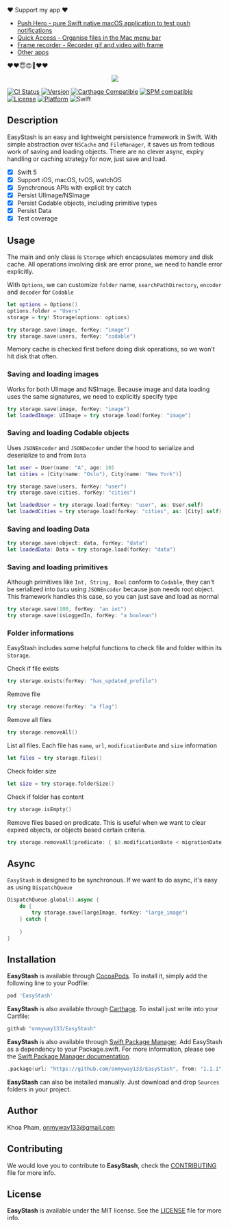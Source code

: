 ❤️ Support my app ❤️ 

- [Push Hero - pure Swift native macOS application to test push notifications](https://www.producthunt.com/posts/push-hero-2)
- [Quick Access - Organise files in the Mac menu bar](https://www.producthunt.com/posts/quick-access)
- [Frame recorder - Recorder gif and video with frame](https://www.producthunt.com/posts/frame-recorder)
- [Other apps](https://onmyway133.github.io/projects/)

❤️❤️😇😍🤘❤️❤️

<div align='center'>
    <img src='Screenshots/logo.png'>
</div>

[![CI Status](https://img.shields.io/circleci/project/github/onmyway133/EasyStash.svg)](https://circleci.com/gh/onmyway133/EasyStash)
[![Version](https://img.shields.io/cocoapods/v/EasyStash.svg?style=flat)](http://cocoadocs.org/docsets/EasyStash)
[![Carthage Compatible](https://img.shields.io/badge/Carthage-compatible-4BC51D.svg?style=flat)](https://github.com/Carthage/Carthage)
[![SPM compatible](https://img.shields.io/badge/SPM-compatible-brightgreen.svg)](https://github.com/apple/swift-package-manager)
[![License](https://img.shields.io/cocoapods/l/EasyStash.svg?style=flat)](http://cocoadocs.org/docsets/EasyStash)
[![Platform](https://img.shields.io/cocoapods/p/EasyStash.svg?style=flat)](http://cocoadocs.org/docsets/EasyStash)
![Swift](https://img.shields.io/badge/%20in-swift%205.0-orange.svg)

## Description

EasyStash is an easy and lightweight persistence framework in Swift. With simple abstraction over `NSCache` and `FileManager`, it saves us from tedious work of saving and loading objects. There are no clever async, expiry handling or caching strategy for now, just save and load.

- [x] Swift 5
- [x] Support iOS, macOS, tvOS, watchOS
- [x] Synchronous APIs with explicit try catch
- [x] Persist UIImage/NSImage
- [x] Persist Codable objects, including primitive types
- [x] Persist Data
- [x] Test coverage

## Usage

The main and only class is `Storage` which encapsulates memory and disk cache. All operations involving disk are error prone, we need to handle error explicitly.

With `Options`, we can customize `folder` name, `searchPathDirectory`, `encoder` and `decoder` for `Codable`

```swift
let options = Options()
options.folder = "Users"
storage = try! Storage(options: options)

try storage.save(image, forKey: "image")
try storage.save(users, forKey: "codable")
```

Memory cache is checked first before doing disk operations, so we won't hit disk that often.

### Saving and loading images

Works for both UIImage and NSImage. Because image and data loading uses the same signatures, we need to explicitly specify type

```swift
try storage.save(image, forKey: "image")
let loadedImage: UIImage = try storage.load(forKey: "image")
```

### Saving and loading Codable objects

Uses `JSONEncoder` and `JSONDecoder` under the hood to serialize and deserialize to and from `Data`

```swift
let user = User(name: "A", age: 10)
let cities = [City(name: "Oslo"), City(name: "New York")]

try storage.save(users, forKey: "user")
try storage.save(cities, forKey: "cities")

let loadedUser = try storage.load(forKey: "user", as: User.self)
let loadedCities = try storage.load(forKey: "cities", as: [City].self)
```

### Saving and loading Data

```swift
try storage.save(object: data, forKey: "data")
let loadedData: Data = try storage.load(forKey: "data")
```

### Saving and loading primitives

Although primitives like `Int, String, Bool` conform to `Codable`, they can't be serialized into `Data` using `JSONEncoder` because json needs root object. This framework handles this case, so you can just save and load as normal

```swift
try storage.save(100, forKey: "an int")
try storage.save(isLoggedIn, forKey: "a boolean")
```

### Folder informations

EasyStash includes some helpful functions to check file and folder within its `Storage`.

Check if file exists

```swift
try storage.exists(forKey: "has_updated_profile")
```

Remove file

```swift
try storage.remove(forKey: "a flag")
```

Remove all files

```swift
try storage.removeAll()
```

List all files. Each file has `name`, `url`, `modificationDate` and `size` information

```swift
let files = try storage.files()
```

Check folder size

```swift
let size = try storage.folderSize()
```

Check if folder has content

```swift
try storage.isEmpty()
```

Remove files based on predicate. This is useful when we want to clear expired objects, or objects based certain criteria.

```swift
try storage.removeAll(predicate: { $0.modificationDate < migrationDate })
```

## Async

`EasyStash` is designed to be synchronous. If we want to do async, it's easy as using `DispatchQueue`

```swift
DispatchQueue.global().async {
    do {
        try storage.save(largeImage, forKey: "large_image")
    } catch {
        
    }
}
```

## Installation

**EasyStash** is available through [CocoaPods](http://cocoapods.org). To install
it, simply add the following line to your Podfile:

```ruby
pod 'EasyStash'
```

**EasyStash** is also available through [Carthage](https://github.com/Carthage/Carthage).
To install just write into your Cartfile:

```ruby
github "onmyway133/EasyStash"
```

**EasyStash** is also available through [Swift Package Manager](https://swift.org/package-manager/).
Add EasyStash as a dependency to your Package.swift. For more information, please see the [Swift Package Manager documentation](https://github.com/apple/swift-package-manager/tree/master/Documentation).

```swift
.package(url: "https://github.com/onmyway133/EasyStash", from: "1.1.1")
```

**EasyStash** can also be installed manually. Just download and drop `Sources` folders in your project.

## Author

Khoa Pham, onmyway133@gmail.com

## Contributing

We would love you to contribute to **EasyStash**, check the [CONTRIBUTING](https://github.com/onmyway133/EasyStash/blob/master/CONTRIBUTING.md) file for more info.

## License

**EasyStash** is available under the MIT license. See the [LICENSE](https://github.com/onmyway133/EasyStash/blob/master/LICENSE.md) file for more info.
